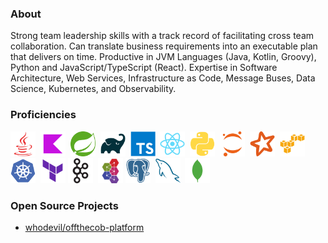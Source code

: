 ### About
Strong team leadership skills with a track record of facilitating cross team collaboration. Can translate business requirements into an executable plan that delivers on time. Productive in JVM Languages (Java, Kotlin, Groovy), Python and JavaScript/TypeScript (React). Expertise in Software Architecture, Web Services, Infrastructure as Code, Message Buses, Data Science, Kubernetes, and Observability.

### Proficiencies
<div>
  <a href="https://openjdk.org/"><img src="https://github.com/devicons/devicon/blob/master/icons/java/java-plain.svg" title="Java" alt="Java" width="40" height="40"/></a>&nbsp;
  <a href="https://kotlinlang.org/"><img src="https://github.com/devicons/devicon/blob/master/icons/kotlin/kotlin-plain.svg" title="Kotlin" alt="Kotlin" width="40" height="40"/></a>&nbsp;
  <a href="https://spring.io/projects/spring-boot"><img src="https://github.com/devongleeson/devongleeson/blob/main/resources/spring.svg" title="Spring" alt="Spring" width="40" height="40"/></a>&nbsp;
  <a href="https://gradle.org/"><img src="https://github.com/devicons/devicon/blob/master/icons/gradle/gradle-plain.svg" title="Gradle" alt="Gradle" width="40" height="40"/></a>&nbsp;
  <img src="https://github.com/devicons/devicon/blob/master/icons/typescript/typescript-plain.svg" title="TypeScript" alt="TypeScript" width="40" height="40"/>&nbsp;
  <img src="https://github.com/devicons/devicon/blob/master/icons/react/react-original.svg" title="React" alt="React" width="40" height="40"/>&nbsp;
  <img src="https://github.com/devicons/devicon/blob/master/icons/python/python-plain.svg" title="Python" alt="Python" width="40" height="40"/>&nbsp;
  <img src="https://github.com/devongleeson/devongleeson/blob/main/resources/jupyter.svg" title="Jupyter" alt="Jupyter" width="40" height="40"/>&nbsp;
  <img src="https://github.com/devongleeson/devongleeson/blob/main/resources/spark.svg" title="Apache Spark" alt="Apache Spark" width="40" height="40"/>&nbsp;
  <img src="https://github.com/devicons/devicon/blob/master/icons/amazonwebservices/amazonwebservices-original.svg" title="AWS" alt="AWS" width="40" height="40"/>&nbsp;
  <img src="https://github.com/devicons/devicon/blob/master/icons/kubernetes/kubernetes-plain.svg"  title="Kubernetes" alt="Kubernetes" width="40" height="40"/>&nbsp;
  <img src="https://github.com/devongleeson/devongleeson/blob/main/resources/terraform.svg" title="Terraform" alt="Terraform" width="40" height="40"/>
  <img src="https://github.com/devicons/devicon/blob/master/icons/apachekafka/apachekafka-original.svg" title="Apache Kafka" alt="Apache Kafka" width="40" height="40"/>&nbsp;
  <img src="https://github.com/devongleeson/devongleeson/blob/main/resources/activemq.svg" title="ActiveMQ" alt="ActiveMQ" width="40" height="40"/>
  <img src="https://github.com/devicons/devicon/blob/master/icons/postgresql/postgresql-plain.svg" title="PostgreSQL" alt="PostgreSQL" width="40" height="40"/>&nbsp;
  <img src="https://github.com/devicons/devicon/blob/master/icons/mysql/mysql-plain.svg" title="MySQL"  alt="MySQL" width="40" height="40"/>&nbsp;
  <img src="https://github.com/devicons/devicon/blob/master/icons/mongodb/mongodb-plain.svg" title="MongoDB" alt="MongoDB" width="40" height="40"/>&nbsp;
</div>

### Open Source Projects
- [whodevil/offthecob-platform](https://github.com/whodevil/offthecob-platform)
